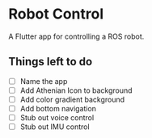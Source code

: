 # Robot Control

A Flutter app for controlling a ROS robot.

## Things left to do

- [ ] Name the app
- [ ] Add Athenian Icon to background
- [ ] Add color gradient background
- [ ] Add bottom navigation
- [ ] Stub out voice control
- [ ] Stub out IMU control
